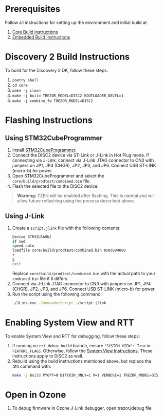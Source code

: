 # Prerequisites

Follow all instructions for setting up the environment and initial build at:

1. [Core Build Instructions](https://docs.trezor.io/trezor-firmware/core/build/index.html)
2. [Embedded Build Instructions](https://docs.trezor.io/trezor-firmware/core/build/embedded.html)

# Discovery 2 Build Instructions

To build for the Discovery 2 DK, follow these steps:

1. `poetry shell`
2. `cd core`
3. `make -j clean`
4. `make -j build TREZOR_MODEL=DISC2 BOOTLOADER_DEVEL=1`
5. `make -j combine_fw TREZOR_MODEL=DISC2`

# Flashing Instructions

## Using STM32CubeProgrammer

1. Install [STM32CubeProgrammer](https://www.st.com/en/development-tools/stm32cubeprog.html).
2. Connect the DISC2 device via ST-Link or J-Link in Hot Plug mode. If connecting via J-Link, connect via J-Link JTAG connector to CN3 with jumpers on JP1, JP4 (CHGR), JP2, JP3, and JP6. Connect USB ST-LINK (micro-b) for power.
3. Open STM32CubeProgrammer and select the `core/build/prodtest/combined.bin` file.
4. Flash the selected file to the DISC2 device.

> **Warning:** TZEN will be enabled after flashing. This is normal and will allow future reflashing using the process described above.

## Using J-Link

1. Create a `script.jlink` file with the following contents:
    ```sh
    Device STM32U5A9NJ
    if swd
    speed auto
    loadfile core/build/prodtest/combined.bin 0x0c004000
    r
    g
    exit
    ```
    Replace `core/build/prodtest/combined.bin` with the actual path to your `combined.bin` file if it differs.
2. Connect via J-Link JTAG connector to CN3 with jumpers on JP1, JP4 (CHGR), JP2, JP3, and JP6. Connect USB ST-LINK (micro-b) for power.
3. Run the script using the following command:
    ```sh
    ./JLink.exe -CommanderScript ./script.jlink
    ```

# Enabling System View and RTT

To enable System View and RTT for debugging, follow these steps:
1. If running on `rtt_debug_build` branch, ensure `"SYSTEM_VIEW": True` in `FEATURE_FLAGS`. Otherwise, follow the [System View Instructions](https://docs.trezor.io/trezor-firmware/core/systemview/index.html). These instructions apply to DISC2 as well.
2. Rebuild using the build instructions mentioned above, but replace the 4th command with:
    ```sh
    make -j build PYOPT=0 BITCOIN_ONLY=1 V=1 VERBOSE=1 TREZOR_MODEL=DISC2 BOOTLOADER_DEVEL=1 SYSTEM_VIEW=1
    ```


# Open in Ozone

1. To debug firmware in Ozone J-Link debugger, open trezor.jdebug file